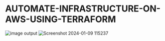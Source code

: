 # AUTOMATE-INFRASTRUCTURE-ON-AWS-USING-TERRAFORM
![image](https://github.com/Dineshkundo/Terraform-Project/assets/60452355/15af2a1c-c9f3-4425-91f8-01e7a24b900d)
output
![Screenshot 2024-01-09 115237](https://github.com/Dineshkundo/Terraform-Project/assets/60452355/620b166c-bf7d-4f42-98cf-b8de05530f49)
